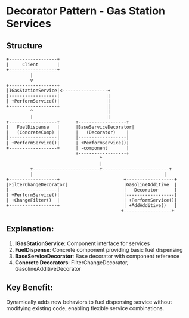 # Decorator Pattern - Gas Station Services

## Structure
```
+------------------+
|     Client       |
+------------------+
         |
         v
+------------------+
|IGasStationService|<-----------------+
|------------------|                  |
| +PerformService()|                  |
+------------------+                  |
         ^                            |
         |                            |
+------------------+      +------------------+
|   FuelDispense   |      |BaseServiceDecorator|
|   (ConcreteComp) |      |   (Decorator)    |
|------------------|      |------------------|
| +PerformService()|      | +PerformService()|
+------------------+      | -component       |
                          +------------------+
                                   ^
                                   |
         +-------------------------+-------------------------+
         |                                                 |
+------------------+                        +------------------+
|FilterChangeDecorator|                     |GasolineAdditive  |
|------------------|                        |   Decorator      |
| +PerformService()|                        |------------------|
| +ChangeFilter()  |                        | +PerformService()|
+------------------+                        | +AddAdditive()   |
                                           +------------------+
```

## Explanation:
1. **IGasStationService**: Component interface for services
2. **FuelDispense**: Concrete component providing basic fuel dispensing
3. **BaseServiceDecorator**: Base decorator with component reference
4. **Concrete Decorators**: FilterChangeDecorator, GasolineAdditiveDecorator

## Key Benefit:
Dynamically adds new behaviors to fuel dispensing service without modifying existing code, enabling flexible service combinations.